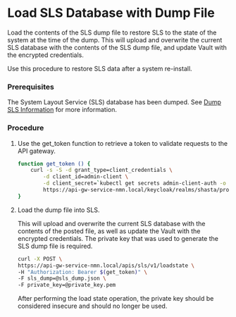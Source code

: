 # Load SLS Database with Dump File

Load the contents of the SLS dump file to restore SLS to the state of the system at the time of the dump. This will upload and overwrite the current SLS database with the contents of the SLS dump file, and update Vault with the encrypted credentials.

Use this procedure to restore SLS data after a system re-install.

### Prerequisites

The System Layout Service \(SLS\) database has been dumped. See [Dump SLS Information](Dump_SLS_Information.md) for more information.

### Procedure

1.  Use the get\_token function to retrieve a token to validate requests to the API gateway.

    ```bash
    function get_token () {
        curl -s -S -d grant_type=client_credentials \
            -d client_id=admin-client \
            -d client_secret=`kubectl get secrets admin-client-auth -o jsonpath='{.data.client-secret}' | base64 -d` \
            https://api-gw-service-nmn.local/keycloak/realms/shasta/protocol/openid-connect/token | jq -r '.access_token'
    }
    ```

2.  Load the dump file into SLS.

    This will upload and overwrite the current SLS database with the contents of the posted file, as well as update the Vault with the encrypted credentials. The private key that was used to generate the SLS dump file is required.

    ```bash
    curl -X POST \
    https://api-gw-service-nmn.local/apis/sls/v1/loadstate \
    -H "Authorization: Bearer $(get_token)" \
    -F sls_dump=@sls_dump.json \
    -F private_key=@private_key.pem
    ```

    After performing the load state operation, the private key should be considered insecure and should no longer be used.

